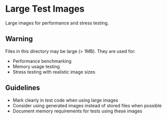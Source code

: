 # Large Test Images

Large images for performance and stress testing.

## Warning

Files in this directory may be large (> 1MB). They are used for:
- Performance benchmarking
- Memory usage testing
- Stress testing with realistic image sizes

## Guidelines

- Mark clearly in test code when using large images
- Consider using generated images instead of stored files when possible
- Document memory requirements for tests using these images
